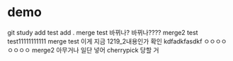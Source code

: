# demo
git study
add test
add .
merge test
바뀌나?
바뀌나????
merge2 test
test11111111111
merge test
이게 지금 1219_2내용인가 확인
kdfadkfasdkf
ㅇㅇㅇㅇㅇㅇㅇㅇ
merge2
아무거나 일단 넣어
cherrypick 당할 거
